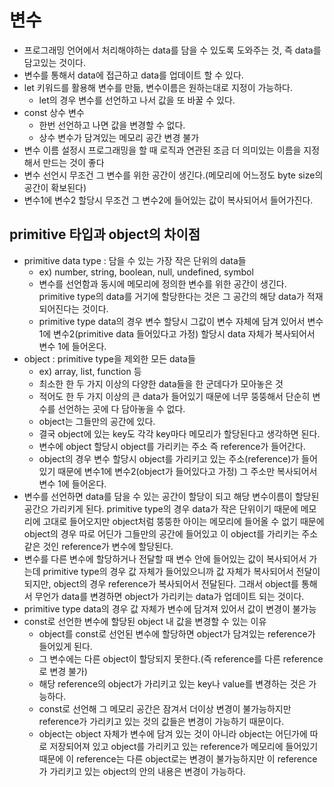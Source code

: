 # 변수

-   프로그래밍 언어에서 처리해야하는 data를 담을 수 있도록 도와주는 것, 즉 data를 담고있는 것이다.
-   변수를 통해서 data에 접근하고 data를 업데이트 할 수 있다.
-   let 키워드를 활용해 변수를 만듦, 변수이름은 원하는대로 지정이 가능하다.
    -   let의 경우 변수를 선언하고 나서 값을 또 바꿀 수 있다.
-   const 상수 변수
    -   한번 선언하고 나면 값을 변경할 수 없다.
    -   상수 변수가 담겨있는 메모리 공간 변경 불가
-   변수 이름 설정시 프로그래밍을 할 때 로직과 연관된 조금 더 의미있는 이름을 지정해서 만드는 것이 좋다
-   변수 선언시 무조건 그 변수를 위한 공간이 생긴다.(메모리에 어느정도 byte size의 공간이 확보된다)
-   변수1에 변수2 할당시 무조건 그 변수2에 들어있는 값이 복사되어서 들어가진다.

## primitive 타입과 object의 차이점

-   primitive data type : 담을 수 있는 가장 작은 단위의 data들
    -   ex) number, string, boolean, null, undefined, symbol
    -   변수를 선언함과 동시에 메모리에 정의한 변수를 위한 공간이 생긴다. primitive type의 data를 거기에 할당한다는 것은 그 공간의 해당 data가 적재되어진다는 것이다.
    -   primitive type data의 경우 변수 할당시 그값이 변수 자체에 담겨 있어서 변수1에 변수2(primitive data 들어있다고 가정) 할당시 data 자체가 복사되어서 변수 1에 들어온다.
-   object : primitive type을 제외한 모든 data들
    -   ex) array, list, function 등
    -   최소한 한 두 가지 이상의 다양한 data들을 한 군데다가 모아놓은 것
    -   적어도 한 두 가지 이상의 큰 data가 들어있기 때문에 너무 뚱뚱해서 단순히 변수를 선언하는 곳에 다 담아놓을 수 없다.
    -   object는 그들만의 공간에 있다.
    -   결국 object에 있는 key도 각각 key마다 메모리가 할당된다고 생각하면 된다.
    -   변수에 object 할당시 object를 가리키는 주소 즉 reference가 들어간다.
    -   object의 경우 변수 할당시 object를 가리키고 있는 주소(reference)가 들어있기 때문에 변수1에 변수2(object가 들어있다고 가정) 그 주소만 복사되어서 변수 1에 들어온다.
-   변수를 선언하면 data를 담을 수 있는 공간이 할당이 되고 해당 변수이름이 할당된 공간으 가리키게 된다. primitive type의 경우 data가 작은 단위이기 때문에 메모리에 고대로 들어오지만 object처럼 뚱뚱한 아이는 메모리에 들어올 수 없기 때문에 object의 경우 따로 어딘가 그들만의 공간에 들어있고 이 object를 가리키는 주소같은 것인 reference가 변수에 할당된다.
-   변수를 다른 변수에 할당하거나 전달할 때 변수 안에 들어있는 값이 복사되어서 가는데 primitive type의 경우 값 자체가 들어있으니까 값 자체가 복사되어서 전달이 되지만, object의 경우 reference가 복사되어서 전달된다. 그래서 object를 통해서 무언가 data를 변경하면 object가 가리키는 data가 업데이트 되는 것이다.
-   primitive type data의 경우 값 자체가 변수에 담겨져 있어서 값이 변경이 불가능
-   const로 선언한 변수에 할당된 object 내 값을 변경할 수 있는 이유
    -   object를 const로 선언된 변수에 할당하면 object가 담겨있는 reference가 들어있게 된다.
    -   그 변수에는 다른 object이 할당되지 못한다.(즉 reference를 다른 reference로 변경 불가)
    -   해당 reference의 object가 가리키고 있는 key나 value를 변경하는 것은 가능하다.
    -   const로 선언해 그 메모리 공간은 잠겨서 더이상 변경이 불가능하지만 reference가 가리키고 있는 것의 값들은 변경이 가능하기 때문이다.
    -   object는 object 자체가 변수에 담겨 있는 것이 아니라 object는 어딘가에 따로 저장되어져 있고 object를 가리키고 있는 reference가 메모리에 들어있기 때문에 이 reference는 다른 object로는 변경이 불가능하지만 이 reference가 가리키고 있는 object의 안의 내용은 변경이 가능하다.
